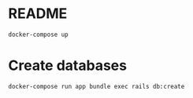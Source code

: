 # README
`docker-compose up`

# Create databases
`docker-compose run app bundle exec rails db:create`